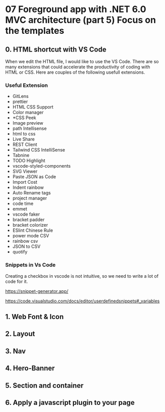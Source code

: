 # 07 Foreground app with .NET 6.0 MVC architecture (part 5) Focus on the templates

## 0. HTML shortcut with VS Code

When we edit the HTML file, I would like to use the VS Code. There are so many extensions that could accelerate the productivity of coding with HTML or CSS. Here are couples of the following usefull extensions.

### Useful Extension

- GitLens
- prettier
- HTML CSS Support
- Color manager
- *CSS Peek
- Image preview
- path Intellisense
- html to css
- Live Share
- REST Client
- Tailwind CSS IntelliSense
- Tabnine
- TODO Highlight
- vscode-styled-components
- SVG Viewer
- Paste JSON as Code
- Import Cost
- Indent rainbow
- Auto Rename tags
- project manager
- code time
- emmet
- vscode faker
- bracket padder
- bracket colorizer
- ESlint Chinese Rule
- power mode
CSV
- rainbow csv
- JSON to CSV
- quotify

### Snippets in Vs Code

Creating a checkbox in vscode is not intuitive, so we need to write a lot of code for it.

<https://snippet-generator.app/>

<https://code.visualstudio.com/docs/editor/userdefinedsnippets#_variables>

## 1. Web Font & Icon

## 2. Layout

## 3. Nav

## 4. Hero-Banner

## 5. Section and container

## 6. Apply a javascript plugin to your page

